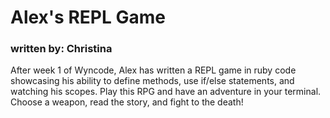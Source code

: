 <h1>Alex's REPL Game</h1>
<h3>written by: Christina</h3>

After week 1 of Wyncode, Alex has written a REPL game in ruby code showcasing his ability to define methods, use if/else statements, and watching his scopes.
Play this RPG and have an adventure in your terminal. 
Choose a weapon, read the story, and fight to the death!
